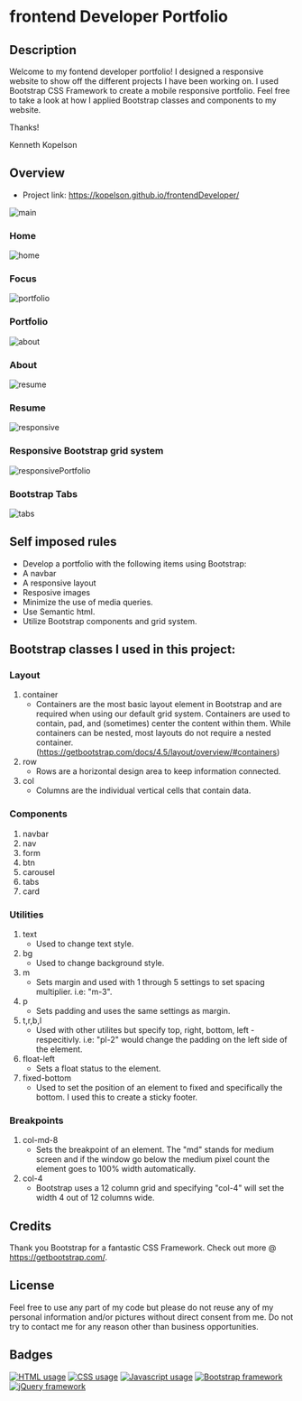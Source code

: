# frontend Developer Portfolio
## Description
 <p>Welcome to my fontend developer portfolio! I designed a responsive website to show off the different projects I have been working on. I used Bootstrap CSS Framework to create a mobile responsive portfolio. Feel free to take a look at how I applied Bootstrap classes and components to my website.

Thanks!

Kenneth Kopelson</p>

## Overview
 * Project link: https://kopelson.github.io/frontendDeveloper/

![main](https://user-images.githubusercontent.com/57735283/97096187-44427200-161d-11eb-96ab-dca26a3b79a1.JPG)

### Home

![home](https://user-images.githubusercontent.com/57735283/97096190-486e8f80-161d-11eb-89b7-a160f1a6a95f.gif)

### Focus

![portfolio](https://user-images.githubusercontent.com/57735283/97096193-4c9aad00-161d-11eb-9985-89be34e4eefa.gif)

### Portfolio

![about](https://user-images.githubusercontent.com/57735283/97096192-4b698000-161d-11eb-8a0b-f750b2fe684d.gif)

### About

![resume](https://user-images.githubusercontent.com/57735283/97096199-545a5180-161d-11eb-9a91-eb7c132ef55f.gif)

### Resume

![responsive](https://user-images.githubusercontent.com/57735283/97096194-4efd0700-161d-11eb-92aa-17cc26acd1a7.gif)

### Responsive Bootstrap grid system

![responsivePortfolio](https://user-images.githubusercontent.com/57735283/97096195-502e3400-161d-11eb-979b-d56229290860.gif)

### Bootstrap Tabs

![tabs](https://user-images.githubusercontent.com/57735283/97096197-52908e00-161d-11eb-8bde-2a1b545e5731.gif)

## Self imposed rules
* Develop a portfolio with the following items using Bootstrap:
* A navbar
* A responsive layout
* Resposive images
* Minimize the use of media queries.
* Use Semantic html.
* Utilize Bootstrap components and grid system.

## Bootstrap classes I used in this project:
### Layout
  1. container
     * Containers are the most basic layout element in Bootstrap and are required when using our default grid system. Containers are used to contain, pad, and (sometimes) center the content within them. While containers can be nested, most layouts do not require a nested container. (https://getbootstrap.com/docs/4.5/layout/overview/#containers)
  2. row
     * Rows are a horizontal design area to keep information connected.
  3. col
     * Columns are the individual vertical cells that contain data.
### Components
  1. navbar
  2. nav
  3. form
  4. btn
  5. carousel
  6. tabs
  7. card
  
### Utilities
  1. text
     * Used to change text style.
  2. bg
     * Used to change background style.
  3. m
     * Sets margin and used with 1 through 5 settings to set spacing multiplier. i.e: "m-3".  
  4. p
     * Sets padding and uses the same settings as margin.
  5. t,r,b,l
     * Used with other utilites but specify top, right, bottom, left - respecitivly. i.e: "pl-2" would change the padding on the left side of the element.
  6. float-left
     * Sets a float status to the element.
  7. fixed-bottom
     * Used to set the position of an element to fixed and specifically the bottom. I used this to create a sticky footer.
### Breakpoints
  1. col-md-8
     * Sets the breakpoint of an element. The "md" stands for medium screen and if the window go below the medium pixel count the element goes to 100% width automatically.
  2. col-4
     * Bootstrap uses a 12 column grid and specifying "col-4" will set the width 4 out of 12 columns wide.
## Credits
Thank you Bootstrap for a fantastic CSS Framework. Check out more @ https://getbootstrap.com/.

## License
Feel free to use any part of my code but please do not reuse any of my personal information and/or pictures without direct consent from me. Do not try to contact me for any reason other than business opportunities.

## Badges
<a href="https://img.shields.io/badge/HTML-79.3%25-red"><img alt="HTML usage" src="https://img.shields.io/badge/HTML-79.3%25-red"></a> <a href="https://img.shields.io/badge/CSS-17.6%25-purple"><img alt="CSS usage" src="https://img.shields.io/badge/CSS-17.6%25-purple"></a> <a href="https://img.shields.io/badge/JavaScript-3.1%25-yellow"><img alt="Javascript usage" src="https://img.shields.io/badge/JavaScript-3.1%25-yellow"></a> <a href="https://img.shields.io/badge/Frameworks-Bootstrap-blue"><img alt="Bootstrap framework" src="https://img.shields.io/badge/Frameworks-Bootstrap-blue"></a> <a href="https://img.shields.io/badge/Frameworks-jQuery-blue"><img alt="jQuery framework" src="https://img.shields.io/badge/Frameworks-jQuery-blue"></a>
